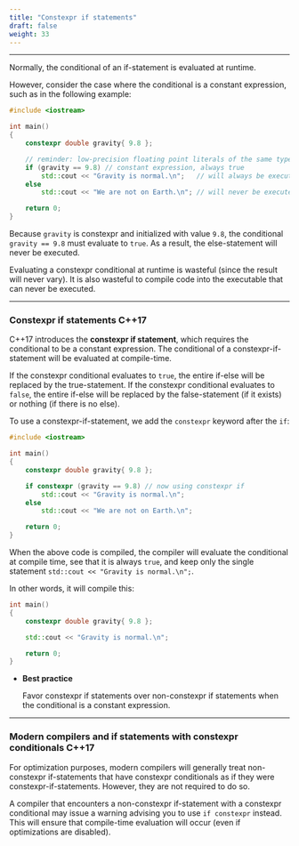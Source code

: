 ```yaml
---
title: "Constexpr if statements" 
draft: false
weight: 33
---
```


---

Normally, the conditional of an if-statement is evaluated at runtime.

However, consider the case where the conditional is a constant expression, such as in the following example:

```cpp
#include <iostream>

int main()
{
	constexpr double gravity{ 9.8 };

	// reminder: low-precision floating point literals of the same type can be tested for equality
	if (gravity == 9.8) // constant expression, always true
		std::cout << "Gravity is normal.\n";   // will always be executed
	else
		std::cout << "We are not on Earth.\n"; // will never be executed

	return 0;
}
```

Because `gravity` is constexpr and initialized with value `9.8`, the conditional `gravity == 9.8` must evaluate to `true`. As a result, the else-statement will never be executed.

Evaluating a constexpr conditional at runtime is wasteful (since the result will never vary). It is also wasteful to compile code into the executable that can never be executed.

---

### Constexpr if statements C++17

C++17 introduces the **constexpr if statement**, which requires the conditional to be a constant expression. The conditional of a constexpr-if-statement will be evaluated at compile-time.

If the constexpr conditional evaluates to `true`, the entire if-else will be replaced by the true-statement. If the constexpr conditional evaluates to `false`, the entire if-else will be replaced by the false-statement (if it exists) or nothing (if there is no else).

To use a constexpr-if-statement, we add the `constexpr` keyword after the `if`:

```cpp
#include <iostream>

int main()
{
	constexpr double gravity{ 9.8 };

	if constexpr (gravity == 9.8) // now using constexpr if
		std::cout << "Gravity is normal.\n";
	else
		std::cout << "We are not on Earth.\n";

	return 0;
}
```

When the above code is compiled, the compiler will evaluate the conditional at compile time, see that it is always `true`, and keep only the single statement `std::cout << "Gravity is normal.\n";`.

In other words, it will compile this:

```cpp
int main()
{
	constexpr double gravity{ 9.8 };

	std::cout << "Gravity is normal.\n";

	return 0;
}
```

- **Best practice**

    Favor constexpr if statements over non-constexpr if statements when the conditional is a constant expression.

---

### Modern compilers and if statements with constexpr conditionals C++17

For optimization purposes, modern compilers will generally treat non-constexpr if-statements that have constexpr conditionals as if they were constexpr-if-statements. However, they are not required to do so.

A compiler that encounters a non-constexpr if-statement with a constexpr conditional may issue a warning advising you to use `if constexpr` instead. This will ensure that compile-time evaluation will occur (even if optimizations are disabled).